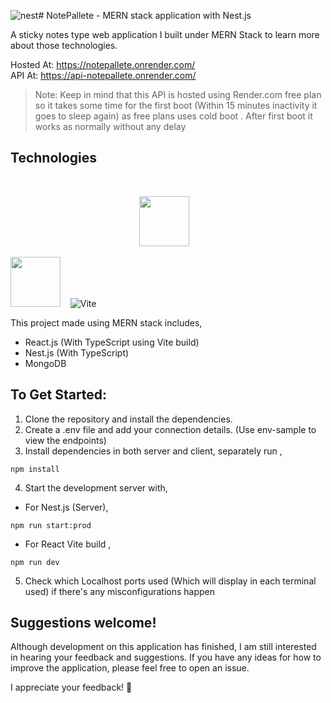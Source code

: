 ![nest](https://github.com/Kavishika-Kahandawala/NotePallete/assets/25774028/746aff3d-c937-48f9-9862-b7989ae2ad5a)# NotePallete - MERN stack application with Nest.js

A sticky notes type web application I built under MERN Stack to learn more about those technologies.<br/>

Hosted At: https://notepallete.onrender.com/ <br/>
API At: https://api-notepallete.onrender.com/

> Note: Keep in mind that this API is hosted using Render.com free plan so it takes some time for the first boot (Within 15 minutes inactivity it goes to sleep again) as free plans uses cold boot . After first boot it works as normally without any delay

## Technologies

<br/>
<p align="center">
  <a href="https://vitejs.dev/"><img src="https://cdn.jsdelivr.net/gh/devicons/devicon/icons/nextjs/nextjs-original.svg" height="80"/></a>
&nbsp;&nbsp;

  <a href="https://react.dev/"><img src="https://cdn.jsdelivr.net/gh/devicons/devicon/icons/react/react-original.svg" height="80"/></a>
&nbsp;&nbsp;
![Vite](https://github.com/Kavishika-Kahandawala/NotePallete/assets/25774028/8a4e7cd8-db43-46a7-a280-1d0192220087)
</p>


This project made using MERN stack includes,

- React.js (With TypeScript using Vite build)
- Nest.js (With TypeScript)
- MongoDB

## To Get Started:

1. Clone the repository and install the dependencies.
2. Create a .env file and add your connection details. (Use env-sample to view the endpoints)
3. Install dependencies in both server and client, separately run , 

```
npm install
```

4. Start the development server with, <br/>

- For Nest.js (Server), 

```
npm run start:prod
```

- For React Vite build ,

```
npm run dev
```

5. Check which Localhost ports used (Which will display in each terminal used) if there's any misconfigurations happen

## Suggestions welcome!
Although development on this application has finished, I am still interested in hearing your feedback and suggestions. If you have any ideas for how to improve the application, please feel free to open an issue.

I appreciate your feedback! 🥳
